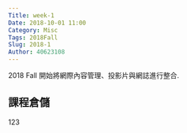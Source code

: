 ```yaml
---
Title: week-1
Date: 2018-10-01 11:00
Category: Misc
Tags: 2018Fall
Slug: 2018-1
Author: 40623108
---
```


2018 Fall 開始將網際內容管理、投影片與網誌進行整合.

<!-- PELICAN_END_SUMMARY -->

課程倉儲
----

123



